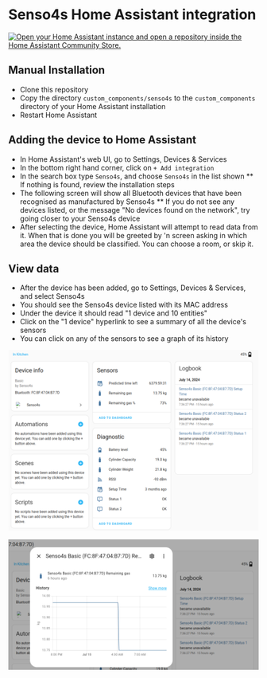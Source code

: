 # Senso4s Home Assistant integration

[![Open your Home Assistant instance and open a repository inside the Home Assistant Community Store.](https://my.home-assistant.io/badges/hacs_repository.svg)](https://my.home-assistant.io/redirect/hacs_repository/?category=Integration&repository=https%3A%2F%2Fgithub.com%2Fjpmeijers%2Fsenso4s-home-assistant&owner=JP+Meijers)

## Manual Installation

* Clone this repository
* Copy the directory `custom_components/senso4s` to the `custom_components` directory of your Home Assistant installation
* Restart Home Assistant

## Adding the device to Home Assistant

* In Home Assistant's web UI, go to Settings, Devices & Services
* In the bottom right hand corner, click on `+ Add integration`
* In the search box type `Senso4s`, and choose `Senso4s` in the list shown
** If nothing is found, review the installation steps
* The following screen will show all Bluetooth devices that have been recognised as manufactured by Senso4s
** If you do not see any devices listed, or the message "No devices found on the network", try going closer to your Senso4s device
* After selecting the device, Home Assistant will attempt to read data from it. When that is done you will be greeted by 'n screen asking in which area the device should be classified. You can choose a room, or skip it.


## View data

* After the device has been added, go to Settings, Devices & Services, and select Senso4s
* You should see the Senso4s device listed with its MAC address
* Under the device it should read "1 device and 10 entities"
* Click on the "1 device" hyperlink to see a summary of all the device's sensors
* You can click on any of the sensors to see a graph of its history

![device-summary](media/device-summary.png)

![gas-history](media/gas-history.png)
